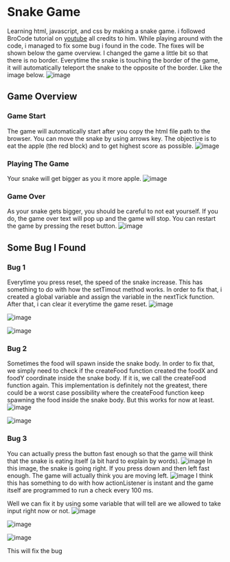 # **Snake Game**
Learning html, javascript, and css by making a snake game. i followed BroCode tutorial on [youtube](https://youtu.be/Je0B3nHhKmM) all credits to him. While playing around with the code, i managed to fix some bug i found in the code. The fixes will be shown below the game overview. I changed the game a little bit so that there is no border. Everytime the snake is touching the border of the game, it will automatically teleport the snake to the opposite of the border. Like the image below.
![image](https://user-images.githubusercontent.com/115076652/215307250-31e7ccda-0d8c-4e26-933e-eabb5ca6f9d9.png)


## **Game Overview**

### Game Start
The game will automatically start after you copy the html file path to the browser. You can move the snake by using arrows key. The objective is to eat the apple (the red block) and to get highest score as possible.
![image](https://user-images.githubusercontent.com/115076652/215306272-200b439d-698d-4c62-9785-5943e924f755.png)


### Playing The Game
Your snake will get bigger as you it more apple.
![image](https://user-images.githubusercontent.com/115076652/215306344-b65ec23f-d91c-4727-b5c2-b093baf4611c.png)


### Game Over
As your snake gets bigger, you should be careful to not eat yourself. If you do, the game over text will pop up and the game will stop. You can restart the game by pressing the reset button.
![image](https://user-images.githubusercontent.com/115076652/215306414-3d9a23dc-5e30-42b7-989b-7042031abad6.png)


## Some Bug I Found
### Bug 1
Everytime you press reset, the speed of the snake increase. This has something to do with how the setTimout method works. In order to fix that, i created a global variable and assign the variable in the nextTick function. After that, i can clear it everytime the game reset.
![image](https://user-images.githubusercontent.com/115076652/215307005-dbf7a9dc-18cd-4046-a96a-0b102006b311.png)

![image](https://user-images.githubusercontent.com/115076652/215307058-da0a66cc-6e16-463a-8cb6-5a343576d15b.png)

![image](https://user-images.githubusercontent.com/115076652/215307013-e0748f70-24ce-4d2e-976b-b018476f3786.png)

### Bug 2 
Sometimes the food will spawn inside the snake body. In order to fix that, we simply need to check if the createFood function created the foodX and foodY coordinate inside the snake body. If it is, we call the createFood function again. This implementation is definitely not the greatest, there could be a worst case possibility where the createFood function keep spawning the food inside the snake body. But this works for now at least.
![image](https://user-images.githubusercontent.com/115076652/215307179-4b484923-47e2-4480-9bc1-1d2bf2845521.png)

![image](https://user-images.githubusercontent.com/115076652/215307185-1e1ebbfb-8f8f-4156-8bac-cbbb5de6ffd2.png)

### Bug 3 
You can actually press the button fast enough so that the game will think that the snake is eating itself (a bit hard to explain by words).
![image](https://user-images.githubusercontent.com/115076652/215307368-55918f41-53bf-4821-900b-389c4c9b776d.png)
In this image, the snake is going right. If you press down and then left fast enough. The game will actually think you are moving left.
![image](https://user-images.githubusercontent.com/115076652/215307445-3e2124f6-1fb0-4ccf-b933-6e8d9b6843cf.png)
I think this has something to do with how actionListener is instant and the game itself are programmed to run a check every 100 ms.

Well we can fix it by using some variable that will tell are we allowed to take input right now or not.
![image](https://user-images.githubusercontent.com/115076652/215307483-57788934-dca6-45ad-b04c-25a2a0e63e70.png)

![image](https://user-images.githubusercontent.com/115076652/215307486-7630818c-260d-411e-bf1e-0d34b88f547c.png)

![image](https://user-images.githubusercontent.com/115076652/215307492-1351b8d7-5b92-4fac-9a60-45c4feb0dffa.png)

This will fix the bug






